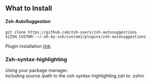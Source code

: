 ## What to Install

#### Zsh-AutoSuggestion

    git clone https://github.com/zsh-users/zsh-autosuggestions ${ZSH_CUSTOM:-~/.oh-my-zsh/custom}/plugins/zsh-autosuggestions
Plugin installation *[link](https://github.com/zsh-users/zsh-autosuggestions/blob/master/INSTALL.md)*.

### Zsh-syntax-highlighting
Using your package manager.  
Including source /path to the zsh-syntax-highlighting.zsh to .zshrc
